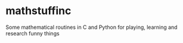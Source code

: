 # mathstuffinc
Some mathematical routines in C and Python for playing, learning and research funny things
